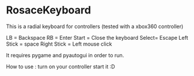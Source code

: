 # RosaceKeyboard
This is a radial keyboard for controllers (tested with a xbox360 controller)

LB = Backspace
RB = Enter
Start = Close the keyboard
Select= Escape
Left Stick = space
Right Stick = Left mouse click

It requires pygame and pyautogui in order to run.

How to use :
turn on your controller
start it :D
